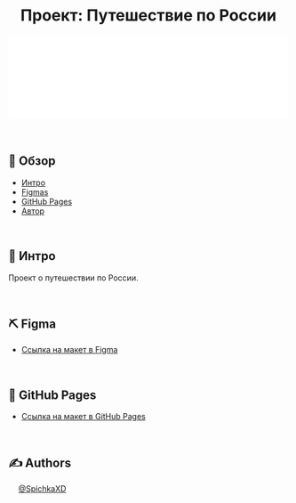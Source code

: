 <h1 align="center">Проект: Путешествие по России</h1>

<p align="center">
   <img weight=150px height=150px src="images/header-logo.svg" alt="Project logo"></a>
</p>

&ensp;

## 📝 Обзор

- [Интро](#about)
- [Figmas](#usedtechnologies)
- [GitHub Pages](#GitHubPages)
- [Автор](#authors)

&ensp;

## 🧐 Интро <a name = "about"></a>
Проект о путешествии по России.

&ensp;

## ⛏️ Figma <a name = "#usedtechnologies"></a>

* [Ссылка на макет в Figma](https://www.figma.com/file/5S2WSbEFL6awjVWJ0NWL8Q/Sprint-3_-Russia-_-desktop-mobile?node-id=28503%3A0)

&ensp;

## 🔧 GitHub Pages <a name = "GitHubPages"></a>

* [ Ссылка на макет в GitHub Pages](https://spichkaxd.github.io/russian-travel/index.html)

&ensp;

## ✍️ Authors <a name = "authors"></a>



&ensp; &ensp;[@SpichkaXD](https://github.com/SpichkaXD)
